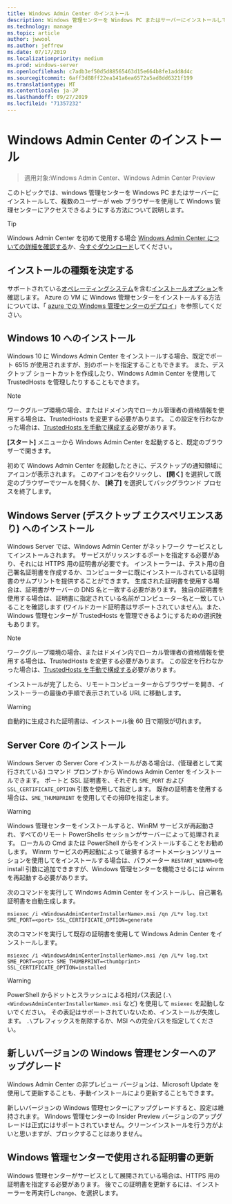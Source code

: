 ```yaml
---
title: Windows Admin Center のインストール
description: Windows 管理センターを Windows PC またはサーバーにインストールして、複数のユーザーが web ブラウザーを使用して Windows 管理センターにアクセスできるようにする方法。
ms.technology: manage
ms.topic: article
author: jwwool
ms.author: jeffrew
ms.date: 07/17/2019
ms.localizationpriority: medium
ms.prod: windows-server
ms.openlocfilehash: c7adb3ef50d5d88565463d15e664b8fe1add8d4c
ms.sourcegitcommit: 6aff3d88ff22ea141a6ea6572a5ad8dd6321f199
ms.translationtype: MT
ms.contentlocale: ja-JP
ms.lasthandoff: 09/27/2019
ms.locfileid: "71357232"
---
```

# <a name="install-windows-admin-center"></a>Windows Admin Center のインストール

> 適用対象:Windows Admin Center、Windows Admin Center Preview

このトピックでは、windows 管理センターを Windows PC またはサーバーにインストールして、複数のユーザーが web ブラウザーを使用して Windows 管理センターにアクセスできるようにする方法について説明します。

> [!Tip]
> Windows Admin Center を初めて使用する場合
> [Windows Admin Center についての詳細を確認する](../understand/windows-admin-center.md)か、[今すぐダウンロード](https://aka.ms/windowsadmincenter)してください。

## <a name="determine-your-installation-type"></a>インストールの種類を決定する

サポートされている[オペレーティングシステム](https://docs.microsoft.com/windows-server/manage/windows-admin-center/plan/installation-options#installation-supported-operating-systems)を含む[インストールオプション](../plan/installation-options.md)を確認します。 Azure の VM に Windows 管理センターをインストールする方法については、「 [azure での Windows 管理センターのデプロイ](../azure/deploy-wac-in-azure.md)」を参照してください。

## <a name="install-on-windows-10"></a>Windows 10 へのインストール

Windows 10 に Windows Admin Center をインストールする場合、既定でポート 6515 が使用されますが、別のポートを指定することもできます。 また、デスクトップ ショートカットを作成したり、Windows Admin Center を使用して TrustedHosts を管理したりすることもできます。

> [!NOTE]
> ワークグループ環境の場合、またはドメイン内でローカル管理者の資格情報を使用する場合は、TrustedHosts を変更する必要があります。 この設定を行わなかった場合は、[TrustedHosts を手動で構成する](../support/troubleshooting.md#configure-trustedhosts)必要があります。

**[スタート]** メニューから Windows Admin Center を起動すると、既定のブラウザーで開きます。

初めて Windows Admin Center を起動したときに、デスクトップの通知領域にアイコンが表示されます。 このアイコンを右クリックし、 **[開く]** を選択して既定のブラウザーでツールを開くか、 **[終了]** を選択してバックグラウンド プロセスを終了します。

## <a name="install-on-windows-server-with-desktop-experience"></a>Windows Server (デスクトップ エクスペリエンスあり) へのインストール

Windows Server では、Windows Admin Center がネットワーク サービスとしてインストールされます。 サービスがリッスンするポートを指定する必要があり、それには HTTPS 用の証明書が必要です。 インストーラーは、テスト用の自己署名証明書を作成するか、コンピューターに既にインストールされている証明書のサムプリントを提供することができます。 生成された証明書を使用する場合は、証明書がサーバーの DNS 名と一致する必要があります。 独自の証明書を使用する場合は、証明書に指定されている名前がコンピューター名と一致していることを確認します (ワイルドカード証明書はサポートされていません)。また、Windows 管理センターが TrustedHosts を管理できるようにするための選択肢もあります。

> [!NOTE]
> ワークグループ環境の場合、またはドメイン内でローカル管理者の資格情報を使用する場合は、TrustedHosts を変更する必要があります。 この設定を行わなかった場合は、[TrustedHosts を手動で構成する](../support/troubleshooting.md#configure-trustedhosts)必要があります。

インストールが完了したら、リモートコンピューターからブラウザーを開き、インストーラーの最後の手順で表示されている URL に移動します。

> [!WARNING]
> 自動的に生成された証明書は、インストール後 60 日で期限が切れます。

## <a name="install-on-server-core"></a>Server Core のインストール

Windows Server の Server Core インストールがある場合は、(管理者として実行されている) コマンド プロンプトから Windows Admin Center をインストールできます。 ポートと SSL 証明書を、それぞれ `SME_PORT` および `SSL_CERTIFICATE_OPTION` 引数を使用して指定します。 既存の証明書を使用する場合は、`SME_THUMBPRINT` を使用してその拇印を指定します。

> [!WARNING]
> Windows 管理センターをインストールすると、WinRM サービスが再起動され、すべてのリモート PowerShells セッションがサーバーによって処理されます。 ローカルの Cmd または PowerShell からをインストールすることをお勧めします。 Winrm サービスの再起動によって破損するオートメーションソリューションを使用してをインストールする場合は、パラメーター ```RESTART_WINRM=0```を install 引数に追加できますが、Windows 管理センターを機能させるには winrm を再起動する必要があります。

次のコマンドを実行して Windows Admin Center をインストールし、自己署名証明書を自動生成します。

```   
msiexec /i <WindowsAdminCenterInstallerName>.msi /qn /L*v log.txt SME_PORT=<port> SSL_CERTIFICATE_OPTION=generate
```

次のコマンドを実行して既存の証明書を使用して Windows Admin Center をインストールします。

```
msiexec /i <WindowsAdminCenterInstallerName>.msi /qn /L*v log.txt SME_PORT=<port> SME_THUMBPRINT=<thumbprint> SSL_CERTIFICATE_OPTION=installed
```

> [!WARNING]
> PowerShell からドットとスラッシュによる相対パス表記 (`.\<WindowsAdminCenterInstallerName>.msi` など) を使用して `msiexec` を起動しないでください。 その表記はサポートされていないため、インストールが失敗します。 `.\`プレフィックスを削除するか、MSI への完全パスを指定してください。

## <a name="upgrading-to-a-new-version-of-windows-admin-center"></a>新しいバージョンの Windows 管理センターへのアップグレード

Windows Admin Center の非プレビュー バージョンは、Microsoft Update を使用して更新することも、手動インストールにより更新することもできます。

新しいバージョンの Windows 管理センターにアップグレードすると、設定は維持されます。 Windows 管理センターの Insider Preview バージョンのアップグレードは正式にはサポートされていません。クリーンインストールを行う方がよいと思いますが、ブロックすることはありません。

## <a name="updating-the-certificate-used-by-windows-admin-center"></a>Windows 管理センターで使用される証明書の更新

Windows 管理センターがサービスとして展開されている場合は、HTTPS 用の証明書を指定する必要があります。 後でこの証明書を更新するには、インストーラーを再実行し```change```、を選択します。
